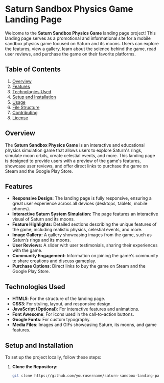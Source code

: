 # Saturn Sandbox Physics Game Landing Page

Welcome to the **Saturn Sandbox Physics Game** landing page project! This landing page serves as a promotional and informational site for a mobile sandbox physics game focused on Saturn and its moons. Users can explore the features, view a gallery, learn about the science behind the game, read user reviews, and purchase the game on their favorite platforms.

## Table of Contents

1. [Overview](#overview)
2. [Features](#features)
3. [Technologies Used](#technologies-used)
4. [Setup and Installation](#setup-and-installation)
5. [Usage](#usage)
6. [File Structure](#file-structure)
7. [Contributing](#contributing)
8. [License](#license)

## Overview

The **Saturn Sandbox Physics Game** is an interactive and educational physics simulation game that allows users to explore Saturn's rings, simulate moon orbits, create celestial events, and more. This landing page is designed to provide users with a preview of the game's features, showcase user reviews, and offer direct links to purchase the game on Steam and the Google Play Store.

## Features

- **Responsive Design:** The landing page is fully responsive, ensuring a great user experience across all devices (desktops, tablets, mobile phones).
- **Interactive Saturn System Simulation:** The page features an interactive visual of Saturn and its moons.
- **Feature Highlights:** Detailed sections describing the unique features of the game, including realistic physics, celestial events, and more.
- **Image Gallery:** A gallery showcasing images from the game, such as Saturn’s rings and its moons.
- **User Reviews:** A slider with user testimonials, sharing their experiences with the game.
- **Community Engagement:** Information on joining the game's community to share creations and discuss gameplay.
- **Purchase Options:** Direct links to buy the game on Steam and the Google Play Store.

## Technologies Used

- **HTML5**: For the structure of the landing page.
- **CSS3**: For styling, layout, and responsive design.
- **JavaScript (Optional)**: For interactive features and animations.
- **Font Awesome**: For icons used in the call-to-action buttons.
- **Google Fonts**: For custom typography.
- **Media Files**: Images and GIFs showcasing Saturn, its moons, and game features.

## Setup and Installation

To set up the project locally, follow these steps:

1. **Clone the Repository:**
   ```bash
   git clone https://github.com/yourusername/saturn-sandbox-landing-page.git
